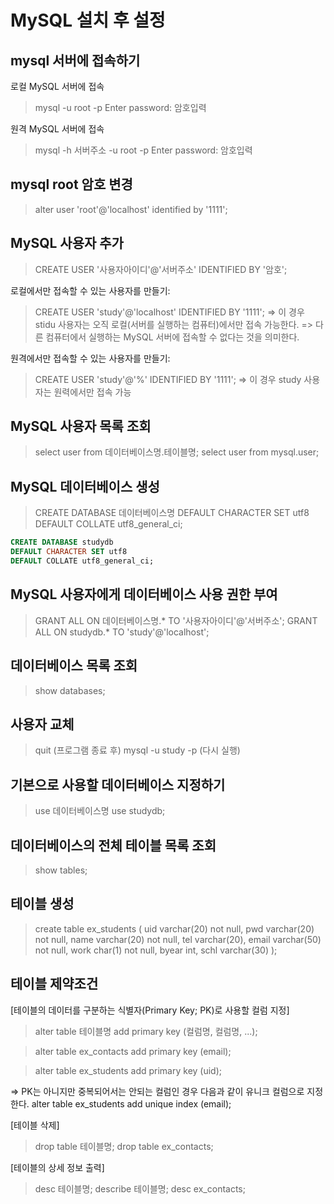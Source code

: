 # MySQL 설치 후 설정



## mysql 서버에 접속하기

로컬 MySQL 서버에 접속
> mysql -u root -p
> Enter password: 암호입력



원격 MySQL 서버에 접속
> mysql -h 서버주소 -u root -p
> Enter password: 암호입력



## mysql root 암호 변경
> alter user 'root'@'localhost' identified by '1111';



## MySQL 사용자 추가
> CREATE USER '사용자아이디'@'서버주소' IDENTIFIED BY '암호';



로컬에서만 접속할 수 있는 사용자를 만들기:
> CREATE USER 'study'@'localhost' IDENTIFIED BY '1111';
> => 이 경우 stidu 사용자는 오직 로컬(서버를 실행하는 컴퓨터)에서만 접속 가능한다.
> => 다른 컴퓨터에서 실행하는 MySQL 서버에 접속할 수 없다는 것을 의미한다.



원격에서만 접속할 수 있는 사용자를 만들기: 
> CREATE USER 'study'@'%' IDENTIFIED BY '1111';
> => 이 경우 study 사용자는 원력에서만 접속 가능



## MySQL 사용자 목록 조회
> select user from 데이터베이스명.테이블명;
> select user from mysql.user;



## MySQL 데이터베이스 생성
> CREATE DATABASE 데이터베이스명
> DEFAULT CHARACTER SET utf8
> DEFAULT COLLATE utf8_general_ci;



```sql
CREATE DATABASE studydb
DEFAULT CHARACTER SET utf8
DEFAULT COLLATE utf8_general_ci;
```



## MySQL 사용자에게 데이터베이스 사용 권한 부여
> GRANT ALL ON 데이터베이스명.* TO '사용자아이디'@'서버주소';
> GRANT ALL ON studydb.* TO 'study'@'localhost';



## 데이터베이스 목록 조회
> show databases;



## 사용자 교체
> quit    (프로그램 종료 후)
> mysql -u study -p   (다시 실행)



## 기본으로 사용할 데이터베이스 지정하기
> use 데이터베이스명
> use studydb;



## 데이터베이스의 전체 테이블 목록 조회
> show tables;



## 테이블 생성

>  create table ex_students (
>     uid varchar(20) not null,
>     pwd varchar(20) not null,
>     name varchar(20) not null,
>     tel varchar(20),
>     email varchar(50) not null,
>     work char(1) not null,
>     byear int,
>     schl varchar(30)
>   );



## 테이블 제약조건

[테이블의 데이터를 구분하는 식별자(Primary Key; PK)로 사용할 컬럼 지정]
> alter table 테이블명
> add primary key (컬럼명, 컬럼명, ...);



> alter table ex_contacts
> add primary key (email);



> alter table ex_students
> add primary key (uid);

=> PK는 아니지만 중복되어서는 안되는 컬럼인 경우 다음과 같이 유니크 컬럼으로 지정한다.
  alter table ex_students
  add unique index (email);



[테이블 삭제]

> drop table 테이블명;
> drop table ex_contacts;



[테이블의 상세 정보 출력]
> desc 테이블명;
> describe 테이블명;
> desc ex_contacts;
